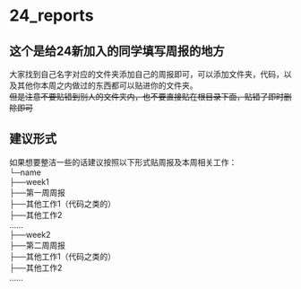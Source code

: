 # 24_reports
## 这个是给24新加入的同学填写周报的地方
大家找到自己名字对应的文件夹添加自己的周报即可，可以添加文件夹，代码，以及其他你本周之内做过的东西都可以贴进你的文件夹。  
~~但是注意不要贴错到别人的文件夹内，也不要直接贴在根目录下面，贴错了即时删除即可~~
## 建议形式
如果想要整洁一些的话建议按照以下形式贴周报及本周相关工作：  
└─name  
  ├──week1  
     ├──第一周周报  
     ├──其他工作1（代码之类的）  
     ├──其他工作2  
     ......  
  ├──week2  
     ├──第二周周报  
     ├──其他工作1（代码之类的）  
     ├──其他工作2  
     ......    
  
